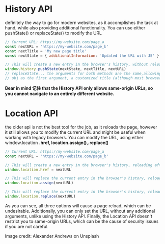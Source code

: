 # History API

definitely the way to go for modern websites, as it accomplishes the task at hand, while also providing additional
functionality. You can use either pushState() or replaceState() to modify the URL

```js
// Current URL: https://my-website.com/page_a
const nextURL = 'https://my-website.com/page_b'
const nextTitle = 'My new page title'
const nextState = { additionalInformation: 'Updated the URL with JS' }

// This will create a new entry in the browser's history, without reloading
window.history.pushState(nextState, nextTitle, nextURL)
// replaceState... the arguments for both methods are the same,allowing you to pass a customized serializable state
// obj as the first argument, a customized title (although most browsers will ignore this parameter) and the URL you want to add/replace in the browser's history.
```

**Bear in mind 记住 that the History API only allows same-origin URLs, so you cannot navigate to an entirely different website.**

# Location API

the older api is not the best tool for the job, as it reloads the page, however it still allows you to modify the current URL and might be useful when working with legacy browsers. You can modify the URL, using either window.location
**.href, location.assign(),.replace()**

```js
// Current URL: https://my-website.com/page_a
const nextURL = 'https://my-website.com/page_b'

// This will create a new entry in the browser's history, reloading afterwards
window.location.href = nextURL

// This will replace the current entry in the browser's history, reloading afterwards
window.location.assign(nextURL)

// This will replace the current entry in the browser's history, reloading afterwards
window.location.replace(nextURL)
```

As you can see, all three options will cause a page reload, which can be undesirable. Additionally, you can only set the URL, without any additional arguments, unlike using the History API. Finally, the Location API doesn't restrict you to same-origin URLs, which can be the cause of security issues if you are not careful.

Image credit: Alexander Andrews on Unsplash
